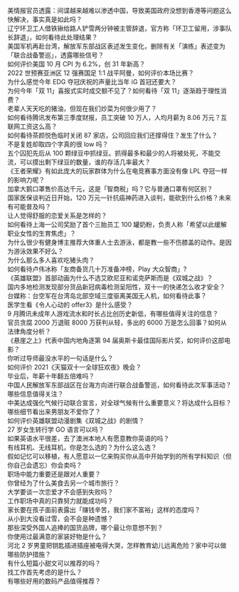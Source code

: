 美情报官员透露：间谍越来越难以渗透中国，导致美国政府没想到香港等问题这么快解决，事实真是如此吗？  
辽宁环卫工人借铁锹给路人铲雪两分钟被主管辞退，官方称「环卫工留用，涉事队长辞退」，如何看待此处理结果？  
美国军机再赴台湾，解放军东部战区表述发生变化，删除有关「演练」表述变为「联合战备警巡」，透露哪些信号？  
如何评价美国 10 月 CPI 为 6.2%，创 31 年新高？  
2022 世预赛亚洲区 12 强赛国足 1:1 战平阿曼，如何评价本场比赛？  
为什么感觉今年 EDG 夺冠庆祝的声量比当年 iG 首冠还要大？  
为何今年「双 11」喜报式实时成交额不见了？如何看待「双 11」逐渐趋于理性消费？  
老辈人天天吃的猪油，但现在我们炒菜为何很少用了？  
如何看待腾讯发布第三季度财报，员工突破 10 万人，人均月薪为 8.06 万元？互联网工资这么高？  
如何看待茶颜悦色临时关闭 87 家店，公司回应我们还撑得住？发生了什么？  
不是复姓却取四个字真的很 low 吗？  
五个囚犯先后从 100 颗绿豆中抓绿豆。抓得最多和最少的人将被处死，不能交流，可以摸出剩下绿豆的数量，谁的存活几率最大？  
《王者荣耀》有如此庞大的玩家群体为什么在电竞赛事方面没有像 LPL 夺冠一样的影响力呢？  
加拿大鹅口罩售价高达千元，这是「智商税」吗？它与普通口罩有何区别？  
国家医保谈判近日开始，120 万元一针抗癌神药进入谈判，能砍到什么价格？未来有可能普及吗？  
让人觉得舒服的恋爱关系是怎样的？  
如何看待上海一公司奖励了首个三胎员工 100 罐奶粉，负责人称「希望以此缓解职业女性的生育焦虑」？  
为什么很少有健身博主推荐大体重人士去游泳，都是教一些不伤膝盖的动作。是因为游泳效果不好么？  
为什么那么多人喜欢吃猪头肉？  
如何看待卢伟冰称「友商备货几十万准备冲榜，Play 大众智商」?  
《英雄联盟》首部动画为什么不选艾欧尼亚和诺克萨斯而是《双城之战》？  
国内多地检测发现部分货品新冠病毒检测呈阳性，双十一的快递怎么收才安全？  
台媒称：台空军在台湾岛北部空域三度驱离美国无人机，如何看待此事？  
医学生看《令人心动的 offer3》是什么感受？  
9 月腾讯未成年人游戏流水和时长占比创历史新低，有哪些值得关注的信息？  
官员贪腐 2000 万退赃 8000 万获判从轻，多出的 6000 万是怎么回事？如何从法律角度分析？  
《悬崖之上》代表中国内地角逐第 94 届奥斯卡最佳国际影片奖，如何评价这部电影？  
你听过导师最没水平的一句话是什么？  
如何评价 2021《天猫双十一全球狂欢夜》晚会？  
毕业后，年薪十年翻五倍难吗？  
中国人民解放军东部战区在台海方向进行联合战备警巡，如何看待此次军事活动？哪些信息值得关注？  
中美达成强化气候行动联合宣言，对全球气候有什么重要意义？将达成什么目标？  
哪些细节看出来男朋友不爱你了？  
如何评价英雄联盟动漫剧集《双城之战》的剧情？  
27 岁女生转行学 GO 语言可以吗？  
如果英语水平很差，去了澳洲本地人有愿意教你英语的吗？  
有线耳机、无线耳机，你是怎么选的？为什么这么选？  
假如记忆可以移植，有人愿意以一亿来购买你从高中开始学到的所有学科知识（但你自己会遗忘）你会卖吗？  
职场中能力重要还是跟对人重要？  
你曾经为了什么美食去另一个城市旅行？  
大学要谈一次恋爱才不会感到失败吗？  
工作职场中真的只靠努力就能成功吗？  
家长要在孩子面前表露出「赚钱辛苦，我们家不富裕」这样的态度吗？  
从小到大没看过雪，会不会是种遗憾？  
那些深受外国人追捧的国货品牌，哪个最让你意想不到？  
你使用过最满意的家装好物是什么？  
河北 2 岁男童把钥匙插进插座被电得大哭，怎样教育幼儿远离危险？家中可以做哪些防护措施？  
有什么短篇小甜文可以推荐的吗？  
找工作首先考虑的是什么？  
有哪些好用的数码产品值得推荐？  

